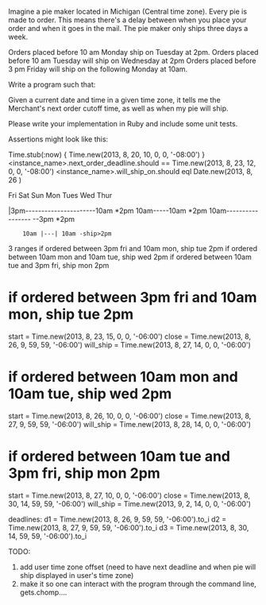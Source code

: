 Imagine a pie maker located in Michigan (Central time zone).  Every pie is made to order.  This means there's a delay between when you place your order and when it goes in the mail.  The pie maker only ships three days a week.

Orders placed before 10 am Monday ship on Tuesday at 2pm.
Orders placed before 10 am Tuesday will ship on Wednesday at 2pm
Orders placed before  3 pm Friday will ship on the following Monday at 10am.

Write a program such that:

Given a current date and time in a given time zone, it tells me the Merchant's next order cutoff time, as well as when my pie will ship.

Please write your implementation in Ruby and include some unit tests.

Assertions might look like this:

Time.stub(:now) { Time.new(2013, 8, 20, 10, 0, 0, '-08:00') }
<instance_name>.next_order_deadline.should == Time.new(2013, 8, 23, 12, 0, 0, '-08:00')
<instance_name>.will_ship_on.should eql Date.new(2013, 8, 26 )




Fri      Sat     Sun      Mon      Tues     Wed     Thur      

|3pm----------------------10am     *2pm
                          10am-----10am     *2pm
                                   10am-----------------
--3pm                     *2pm

        10am |---| 10am -ship>2pm

3 ranges
if ordered between 3pm  fri and 10am mon, ship tue 2pm
if ordered between 10am mon and 10am tue, ship wed 2pm
if ordered between 10am tue and  3pm fri, ship mon 2pm


# if ordered between 3pm  fri and 10am mon, ship tue 2pm
start = Time.new(2013, 8, 23, 15, 0, 0, '-06:00')
close = Time.new(2013, 8, 26, 9, 59, 59, '-06:00')
will_ship = Time.new(2013, 8, 27, 14, 0, 0, '-06:00')


# if ordered between 10am mon and 10am tue, ship wed 2pm
start = Time.new(2013, 8, 26, 10, 0, 0, '-06:00')
close = Time.new(2013, 8, 27, 9, 59, 59, '-06:00')
will_ship = Time.new(2013, 8, 28, 14, 0, 0, '-06:00')

# if ordered between 10am tue and  3pm fri, ship mon 2pm
start = Time.new(2013, 8, 27, 10, 0, 0, '-06:00')
close = Time.new(2013, 8, 30, 14, 59, 59, '-06:00')
will_ship = Time.new(2013, 9, 2, 14, 0, 0, '-06:00')


deadlines:
d1 = Time.new(2013, 8, 26, 9, 59, 59, '-06:00').to_i
d2 = Time.new(2013, 8, 27, 9, 59, 59, '-06:00').to_i
d3 = Time.new(2013, 8, 30, 14, 59, 59, '-06:00').to_i



TODO:
1) add user time zone offset (need to have next deadline and when pie will ship displayed in user's time zone)
2) make it so one can interact with the program through the command line, gets.chomp....
